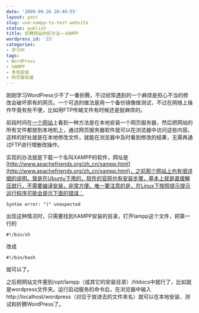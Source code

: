 ```yaml
---
date: '2009-09-26 20:40:55'
layout: post
slug: use-xampp-to-test-website
status: publish
title: 折腾网站的好方法——XAMPP
wordpress_id: '23'
categories:
- 学习中
tags:
- WordPress
- XAMPP
- 本地安装
- 网页服务器
---
```


刚刚学习WordPress少不了一番折腾，不过经常遇到的一个麻烦是担心不当的修改会破坏原有的网页。一个可选的做法是用一个备份镜像做测试，不过在网络上操作毕竟有些不便，比如用FTP传输文件有时候还是挺麻烦的。

前段时间在[一个网站](http://fairyfish.net/2007/06/25/installing-wordpress-locally/)上看到一种方法是在本地安装一个网页服务器，然后把网站的所有文件都放到本地机上，通过网页服务器软件就可以在浏览器中访问这些内容。这样的好处就是在本地修改文件，就能在浏览器中及时看到修改的结果，无需再通过FTP进行增删改操作。

实现的办法就是下载一个名叫XAMPP的软件，网址是[http://www.apachefriends.org/zh_cn/xampp.html](http://www.apachefriends.org/zh_cn/xampp.html)，之前那个网站上也有很详细的说明。我是在Ubuntu下用的，软件的官网也有安装步骤，基本上就是直接解压就行，不需要编译安装，非常方便。唯一要注意的是，在Linux下按照提示提示运行程序可能会提示下面的错误：

    
    Syntax error: "(" unexpected


出现这种情况时，只需要找到XAMPP安装的目录，打开lampp这个文件，把第一行的

    
    #!/bin/sh


改成

    
    #!/bin/bash


就可以了。

之后把网站文件塞到/opt/lampp（或其它的安装目录）/htdocs中就行了，比如就是wordpress文件夹。运行启动服务的命令后，在浏览器中输入http://localhost/wordpress（对应于放进去的文件夹名）就可以在本地安装、测试和折腾WordPress了。
